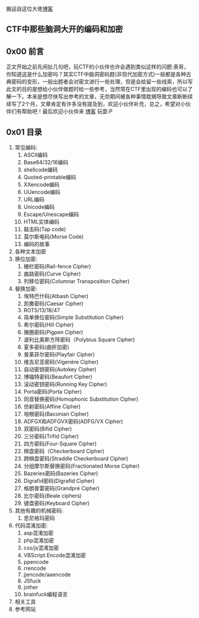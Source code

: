 
搬运自这位大佬[博客](https://hackfun.org/2017/02/22/CTF%E4%B8%AD%E9%82%A3%E4%BA%9B%E8%84%91%E6%B4%9E%E5%A4%A7%E5%BC%80%E7%9A%84%E7%BC%96%E7%A0%81%E5%92%8C%E5%8A%A0%E5%AF%86/)

## CTF中那些脑洞大开的编码和加密

## 0x00 前言

正文开始之前先闲扯几句吧，玩CTF的小伙伴也许会遇到类似这样的问题:表哥，你知道这是什么加密吗？其实CTF中脑洞密码题(非现代加密方式)一般都是各种古典密码的变形，一般出题者会对密文进行一些处理，但是会给留一些线索，所以写此文的目的是想给小伙伴做题时给一些参考，当然常在CTF里出现的编码也可以了解一下。本来是想尽快写出参考的文章，无奈期间被各种事情耽搁导致文章断断续续写了2个月，文章肯定有许多没有提及到，欢迎小伙伴补充，总之，希望对小伙伴们有帮助吧！最后欢迎小伙伴来 [博客](https://www.hackfun.org/) 玩耍:P

## 0x01 目录

1. 常见编码:
   1. ASCII编码
   2. Base64/32/16编码
   3. shellcode编码
   4. Quoted-printable编码
   5. XXencode编码
   6. UUencode编码
   7. URL编码
   8. Unicode编码
   9. Escape/Unescape编码
   10. HTML实体编码
   11. 敲击码(Tap code)
   12. 莫尔斯电码(Morse Code)
   13. 编码的故事
2. 各种文本加密
3. 换位加密:
   1. 栅栏密码(Rail-fence Cipher)
   2. 曲路密码(Curve Cipher)
   3. 列移位密码(Columnar Transposition Cipher)
4. 替换加密:
   1. 埃特巴什码(Atbash Cipher)
   2. 凯撒密码(Caesar Cipher)
   3. ROT5/13/18/47
   4. 简单换位密码(Simple Substitution Cipher)
   5. 希尔密码(Hill Cipher)
   6. 猪圈密码(Pigpen Cipher)
   7. 波利比奥斯方阵密码（Polybius Square Cipher)
   8. 夏多密码(曲折加密)
   9. 普莱菲尔密码(Playfair Cipher)
   10. 维吉尼亚密码(Vigenère Cipher)
   11. 自动密钥密码(Autokey Cipher)
   12. 博福特密码(Beaufort Cipher)
   13. 滚动密钥密码(Running Key Cipher)
   14. Porta密码(Porta Cipher)
   15. 同音替换密码(Homophonic Substitution Cipher)
   16. 仿射密码(Affine Cipher)
   17. 培根密码(Baconian Cipher)
   18. ADFGX和ADFGVX密码(ADFG/VX Cipher)
   19. 双密码(Bifid Cipher)
   20. 三分密码(Trifid Cipher)
   21. 四方密码(Four-Square Cipher)
   22. 棋盘密码（Checkerboard Cipher)
   23. 跨棋盘密码(Straddle Checkerboard Cipher)
   24. 分组摩尔斯替换密码(Fractionated Morse Cipher)
   25. Bazeries密码(Bazeries Cipher)
   26. Digrafid密码(Digrafid Cipher)
   27. 格朗普雷密码(Grandpré Cipher)
   28. 比尔密码(Beale ciphers)
   29. 键盘密码(Keyboard Cipher)
5. 其他有趣的机械密码:
   1. 恩尼格玛密码
6. 代码混淆加密:
   1. asp混淆加密
   2. php混淆加密
   3. css/js混淆加密
   4. VBScript.Encode混淆加密
   5. ppencode
   6. rrencode
   7. jjencode/aaencode
   8. JSfuck
   9. jother
   10. brainfuck编程语言
7. 相关工具
8. 参考网站
